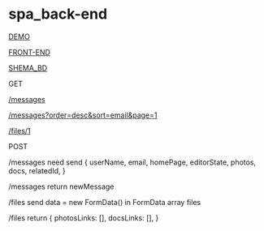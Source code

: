 # spa_back-end

[DEMO](https://spa-back-end-5cn9.onrender.com)

[FRONT-END](https://github.com/M1k1ta/spa_front-end)

[SHEMA_BD](https://www.figma.com/file/xBjjAgeCtjX7x5Kv4mYBNf/Untitled?type=whiteboard&node-id=0%3A1&t=UhbXXTrGos1xJOHf-1)

GET

  [/messages](https://spa-back-end-5cn9.onrender.com/messages)

  [/messages?order=desc&sort=email&page=1](https://spa-back-end-5cn9.onrender.com/messages?order=desc&sort=email&page=1)

  [/files/1](https://spa-back-end-5cn9.onrender.com/files/1)

POST

  /messages need send {
    userName,
    email,
    homePage,
    editorState,
    photos,
    docs,
    relatedId,
  }

  /messages return newMessage

  /files send data = new FormData() in FormData array files
  
  /files return {
    photosLinks: [],
    docsLinks: [],
  }
